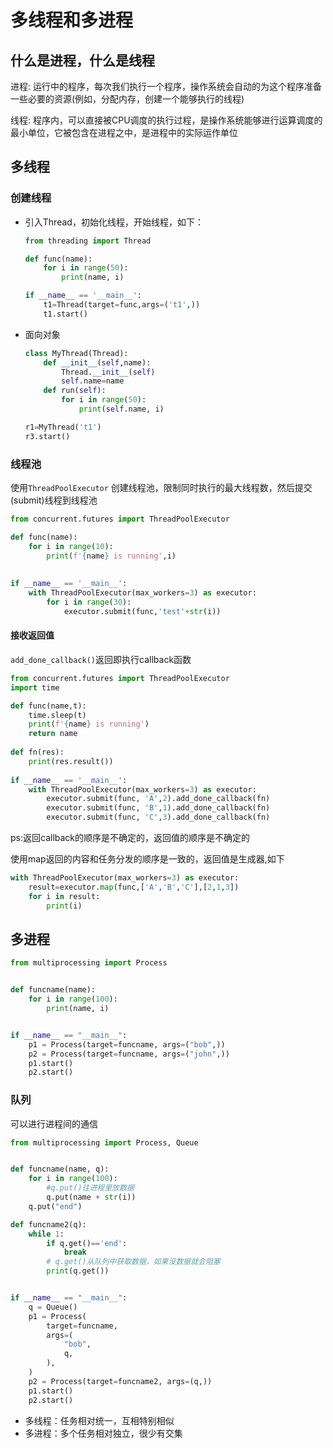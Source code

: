# 多线程和多进程
## 什么是进程，什么是线程

进程: 运行中的程序，每次我们执行一个程序，操作系统会自动的为这个程序准备一些必要的资源(例如，分配内存，创建一个能够执行的线程)

线程: 程序内，可以直接被CPU调度的执行过程，是操作系统能够进行运算调度的最小单位，它被包含在进程之中，是进程中的实际运作单位

## 多线程
### 创建线程

- 引入Thread，初始化线程，开始线程，如下：
  ```python
  from threading import Thread
  
  def func(name):
      for i in range(50):
          print(name, i)
  
  if __name__ == '__main__':
      t1=Thread(target=func,args=('t1',))
      t1.start()
  ```

- 面向对象
  ```python
  class MyThread(Thread):
      def __init__(self,name):
          Thread.__init__(self)
          self.name=name
      def run(self):
          for i in range(50):
              print(self.name, i)
  
  r1=MyThread('t1')
  r3.start()
  ```

### 线程池

使用`ThreadPoolExecutor` 创建线程池，限制同时执行的最大线程数，然后提交(submit)线程到线程池

```python
from concurrent.futures import ThreadPoolExecutor

def func(name):
    for i in range(10):
        print(f'{name} is running',i)
    
    
if __name__ == '__main__':
    with ThreadPoolExecutor(max_workers=3) as executor:
        for i in range(30):
            executor.submit(func,'test'+str(i))
```

#### 接收返回值

`add_done_callback()`返回即执行callback函数

```python
from concurrent.futures import ThreadPoolExecutor
import time

def func(name,t):
    time.sleep(t)
    print(f'{name} is running')
    return name
    
def fn(res):
    print(res.result())
    
if __name__ == '__main__':
    with ThreadPoolExecutor(max_workers=3) as executor:
        executor.submit(func, 'A',2).add_done_callback(fn)
        executor.submit(func, 'B',1).add_done_callback(fn)
        executor.submit(func, 'C',3).add_done_callback(fn)
```

ps:返回callback的顺序是不确定的，返回值的顺序是不确定的

使用map返回的内容和任务分发的顺序是一致的，返回值是生成器,如下

```python
with ThreadPoolExecutor(max_workers=3) as executor:
    result=executor.map(func,['A','B','C'],[2,1,3])
    for i in result:
        print(i)
```
## 多进程
```python
from multiprocessing import Process


def funcname(name):
    for i in range(100):
        print(name, i)


if __name__ == "__main__":
    p1 = Process(target=funcname, args=("bob",))
    p2 = Process(target=funcname, args=("john",))
    p1.start()
    p2.start()
```
### 队列
可以进行进程间的通信
```python
from multiprocessing import Process, Queue


def funcname(name, q):
    for i in range(100):
        #q.put()往进程里放数据
        q.put(name + str(i))
    q.put("end")

def funcname2(q):
    while 1:
        if q.get()=='end':
            break
        # q.get()从队列中获取数据，如果没数据就会阻塞
        print(q.get())  


if __name__ == "__main__":
    q = Queue()
    p1 = Process(
        target=funcname,
        args=(
            "bob",
            q,
        ),
    )
    p2 = Process(target=funcname2, args=(q,))
    p1.start()
    p2.start()

```

- 多线程：任务相对统一，互相特别相似
- 多进程：多个任务相对独立，很少有交集

